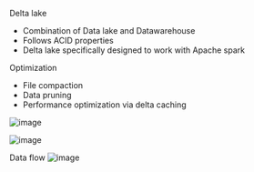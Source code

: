 
Delta lake
  * Combination of Data lake and Datawarehouse
  * Follows ACID properties
  * Delta lake specifically designed to work with Apache spark

Optimization
* File compaction
* Data pruning
* Performance optimization via delta caching

![image](https://user-images.githubusercontent.com/38088886/110232686-16e4c980-7f17-11eb-8ead-1897febe79b2.png)

![image](https://user-images.githubusercontent.com/38088886/110232735-83f85f00-7f17-11eb-9d8b-a280b54eaaa2.png)



Data flow
![image](https://user-images.githubusercontent.com/38088886/110232716-56131a80-7f17-11eb-97fd-63263a6e7f1f.png)

